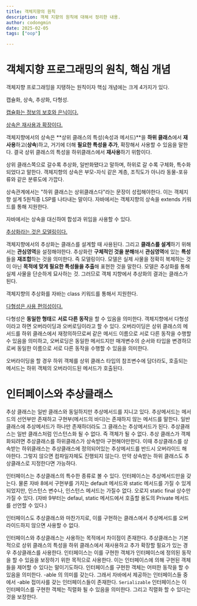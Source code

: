 ```yaml
---
title: 객체지향의 원칙
description: 객체 지향의 원칙에 대해서 정리한 내용.
author: codongmin
date: 2025-02-05
tags: ["oop"]

---
```




# 객체지향 프로그래밍의 원칙, 핵심 개념 



객체지향 프로그래밍을 지탱하는 원칙이자 핵심 개념에는 크게 4가지가 있다.

캡슐화, 상속, 추상화, 다형성. 



<u>캡슐화는 정보의 보호와 은닉이다.</u> 







<u>상속은 재사용과 확장이다.</u> 

객체지향에서의 상속은 **상위 클래스의 특성(속성과 메서드)**을 **하위 클래스**에서 **재사용**하고(**상속**)하고, 거기에 더해 **필요한 특성을 추가**, 확장해서 사용할 수 있음을 말한다. 결국 상위 클래스의 특성을 하위클래스에서 **재사용**하기 위함이다. 

상위 클래스쪽으로 갈수록 추상화, 일반화됐다고 말하며, 하위로 갈 수록 구체화, 특수화 되었다고 말한다. 객체지향의 상속은 부모-자식 같은 계층, 조직도가 아니라 동물-포유류와 같은 분류도에 가깝다. 

상속관계에서는 "하위 클래스는 상위클래스다"라는 문장이 성립해야한다. 이는 객체지향 설계 5원칙중 LSP를 나타내는 말이다. 자바에서는 객체지향의 상속을 extends 키워드를 통해 지원한다.

자바에서는 상속을 대신하여 합성과 위임을 사용할 수 있다. 



<u>추상화라는 것은 모델링이다.</u>

객체지향에서의 추상화는 클래스를 설계할 때 사용된다. 그리고 **클래스를 설계**하기 위해서는 **관심영역**을 설정해야한다. 추상화란 **구체적인 것을 분해**해서 **관심영역**에 있는 **특성**들을 **재조합**하는 것을 의미한다. 즉 모델링이다. 모델은 실제 사물을 정확히 복제하는 것이 아닌 **목적에 맞게 필요한 특성들을 추출**해 표현한 것을 말한다. 모델은 추상화를 통해 실제 사물을 단순하게 묘사하는 것. 그러므로 객체 지향에서 추상화의 결과는 클래스가 된다. 

객체지향의 추상화를 자바는 class 키워드를 통해서 지원한다.



<u>다형성은 사용 편의성이다.</u>

다형성은 **동일한 형태**로 **서로 다른 동작**을 할 수 있음을 의미한다. 객체지향에서 다형성이라고 하면 오버라이딩과 오버로딩이라고 할 수 있다. 오버라이딩은 상위 클래스의 메서드를 하위 클래스에서 재정의하므로써 같은 메서드 이름으로 서로 다른 동작을 수행할 수 있음을 의미하고, 오버로딩은 동일한 메서드지만 매개변수의 순서와 타입을 변경하므로써 동일한 이름으로 서로 다른 동작을 수행할 수 있음을 의미한다. 

오버라이딩을 할 경우 하위 객체를 상위 클래스 타입의 참조변수에 담더라도, 호출되는 메서드는 하위 객체의 오버라이드된 메서드가 호출된다. 



# 인터페이스와 추상클래스

추상 클래스는 일반 클래스와 동일하지만 추상메서드를 지니고 있다. 추상메서드는 메서드의 선언부만 존재하고 구현부(메서드의 바디)는 존재하지 않는 메서드를 말한다. 일반 클래스에 추상메서드가 하나만 존재하더라도 그 클래스는 추상메서드가 된다. 추상클래스는 일반 클래스처럼 인스턴스화 될 수 없다. 즉 객체가 될 수 없다. 추상 클래스가 객체화되려면 추상클래스를 하위클래스가 상속받아 구현해야만한다. 이때 추상클래스를 상속받는 하위클래스는 추상클래스에 정의되어있는 추상메서드를 반드시 오버라이드 해야한다. 그렇지 않으면 컴파일자체도 진행되지 않는다. 만약 상속받는 하위 클래스도 추상클래스로 지정한다면 가능하다. 

인터페이스는 추상클래스의 특수한 종류로 볼 수 있다. 인터페이스는 추상메서드만을 갖는다. 물론 자바 8에서 구현부를 가지는 default 메서드와 static 메서드를 가질 수 있게 되었지만, 인스턴스 변수나, 인스턴스 메서드는 가질수 없다. 오로지 static final 상수만 가질 수 있다.  (자바 9부터는 defaul, static 메서드에서 호출할 용도의 Private 메서드를 선언할 수 있다.) 

인터페이스도 추상클래스와 마찬가지로, 이를 구현하는 클래스에서 추상메서드를 오버라이드하지 않으면 사용할 수 없다.

인터페이스와 추상클래스는 사용하는 목적에서 차이점이 존재한다. 추상클래스는 기본적으로 상위 클래스의 특성을 하위 클래스에서 재사용하고 추가 확장할 필요가 있는 경우 추상클래스를 사용한다. 인터페이스는 이를 구현한 객체가 인터페이스에 정의된 동작을 할 수 있음을 보장하기 위한 목적으로 사용한다. 이는 인터페이스에 의해 구현된 객체들을 제어할 수 있다는 말이기도하다. 인터페이스를 구현한 객체는 어떠한 동작을 할 수 있음을 의미한다. -able 의 의미를 갖는다. 그래서 자바에서 제공하는 인터페이스들 중에서 -able 접미사를 갖는 인터페이스들이 존재한다. `Serializable` 인터페이스는 이 인터페이스를 구현한 객체는 직렬화 될 수 있음을 의미한다. 그리고 직렬화 할 수 있다는 것을 보장한다. 



